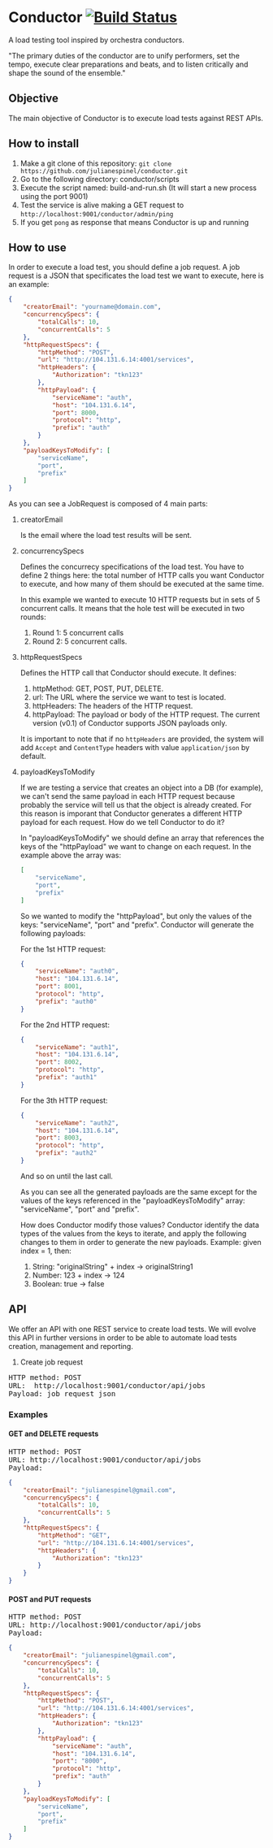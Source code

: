 # Conductor [![Build Status](https://travis-ci.org/julianespinel/conductor.svg?branch=master)](https://travis-ci.org/julianespinel/conductor)

A load testing tool inspired by orchestra conductors.

"The primary duties of the conductor are to unify performers, set the tempo, execute clear preparations and beats, and to listen critically and shape the sound of the ensemble."

## Objective

The main objective of Conductor is to execute load tests against REST APIs.

## How to install

1. Make a git clone of this repository: `git clone https://github.com/julianespinel/conductor.git`
1. Go to the following directory: conductor/scripts
1. Execute the script named: build-and-run.sh (It will start a new process using the port 9001)
1. Test the service is alive making a GET request to `http://localhost:9001/conductor/admin/ping`
1. If you get `pong` as response that means Conductor is up and running

## How to use

In order to execute a load test, you should define a job request. A job request is a JSON that specificates the load test we want to execute, here is an example:

```json 
{
    "creatorEmail": "yourname@domain.com",
    "concurrencySpecs": {
        "totalCalls": 10,
        "concurrentCalls": 5
    },
    "httpRequestSpecs": {
        "httpMethod": "POST",
        "url": "http://104.131.6.14:4001/services",
        "httpHeaders": {
            "Authorization": "tkn123"
        },
        "httpPayload": {
            "serviceName": "auth",
            "host": "104.131.6.14",
            "port": 8000,
            "protocol": "http",
            "prefix": "auth"
        }
    },
    "payloadKeysToModify": [
        "serviceName",
        "port",
        "prefix"
    ]
}
```

As you can see a JobRequest is composed of 4 main parts:

1. creatorEmail

	Is the email where the load test results will be sent.

2. concurrencySpecs

	Defines the concurrecy specifications of the load test. You have to define 2 things here: the total number of HTTP calls you want Conductor to execute, and how many of them should be executed at the same time.
    
    In this example we wanted to execute 10 HTTP requests but in sets of 5 concurrent calls. It means that the hole test will be executed in two rounds:
    
    1. Round 1: 5 concurrent calls
    1. Round 2: 5 concurrent calls.
       
1. httpRequestSpecs

	Defines the HTTP call that Conductor should execute. It defines:
    
    1. httpMethod: GET, POST, PUT, DELETE.
    1. url: The URL where the service we want to test is located.
    1. httpHeaders: The headers of the HTTP request.
    1. httpPayload: The payload or body of the HTTP request. The current version (v0.1) of Conductor supports JSON payloads only.
    
    It is important to note that if no `httpHeaders` are provided, the system will add `Accept` and `ContentType` headers with value `application/json` by default.

1. payloadKeysToModify

	If we are testing a service that creates an object into a DB (for example), we can't send the same payload in each HTTP request because probably the service will tell us that the object is already created. For this reason is imporant that Conductor generates a different HTTP payload for each request. How do we tell Conductor to do it?
	
    In "payloadKeysToModify" we should define an array that references the keys of the "httpPayload" we want to change on each request. In the example above the array was: 
    
    ```json
    [
        "serviceName",
        "port",
        "prefix"
    ]
    ```
    
    So we wanted to modify the "httpPayload", but only the values of the keys: "serviceName", "port" and "prefix". Conductor will generate the following payloads: 
    
    For the 1st HTTP request:
    
    ```json
    {
        "serviceName": "auth0",
        "host": "104.131.6.14",
        "port": 8001,
        "protocol": "http",
        "prefix": "auth0"
    }
    ```
    
    For the 2nd HTTP request:
    
    ```json
    {
        "serviceName": "auth1",
        "host": "104.131.6.14",
        "port": 8002,
        "protocol": "http",
        "prefix": "auth1"
    }
    ```
    
    For the 3th HTTP request:
    
    ```json
    {
        "serviceName": "auth2",
        "host": "104.131.6.14",
        "port": 8003,
        "protocol": "http",
        "prefix": "auth2"
    }
    ```
    
    And so on until the last call.
    
    As you can see all the generated payloads are the same except for the values of the keys referenced in the "payloadKeysToModify" array: "serviceName", "port" and "prefix". 
    
    How does Conductor modify those values? Conductor identify the data types of the values from the keys to iterate, and apply the following changes to them in order to generate the new payloads. Example: given index = 1, then: 
    1. String: "originalString" + index -> originalString1
    1. Number: 123 + index -> 124
    1. Boolean: true -> false

## API

We offer an API with one REST service to create load tests. We will evolve this API in further versions in order to be able to automate load tests creation, management and reporting.

1. Create job request

<pre>
HTTP method: POST
URL:  http://localhost:9001/conductor/api/jobs
Payload: job request json
</pre>

### Examples

#### GET and DELETE requests

<pre>
HTTP method: POST
URL: http://localhost:9001/conductor/api/jobs
Payload:
</pre>

```json
{
    "creatorEmail": "julianespinel@gmail.com",
    "concurrencySpecs": {
        "totalCalls": 10,
        "concurrentCalls": 5
    },
    "httpRequestSpecs": {
        "httpMethod": "GET",
        "url": "http://104.131.6.14:4001/services",
        "httpHeaders": {
            "Authorization": "tkn123"
        }
    }
}
```

#### POST and PUT requests

<pre>
HTTP method: POST
URL: http://localhost:9001/conductor/api/jobs
Payload:
</pre>

```json
{
    "creatorEmail": "julianespinel@gmail.com",
    "concurrencySpecs": {
        "totalCalls": 10,
        "concurrentCalls": 5
    },
    "httpRequestSpecs": {
        "httpMethod": "POST",
        "url": "http://104.131.6.14:4001/services",
        "httpHeaders": {
            "Authorization": "tkn123"
        },
        "httpPayload": {
            "serviceName": "auth",
            "host": "104.131.6.14",
            "port": "8000",
            "protocol": "http",
            "prefix": "auth"
        }
    },
    "payloadKeysToModify": [
        "serviceName",
        "port",
        "prefix"
    ]
}
```

